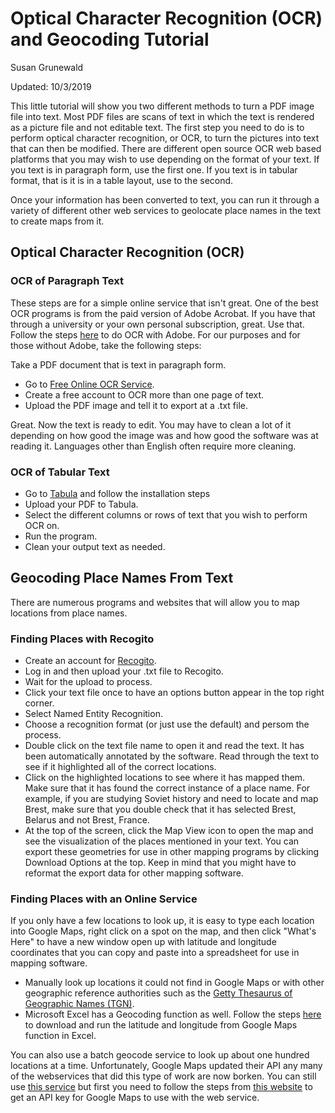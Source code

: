 # Optical Character Recognition (OCR) and Geocoding Tutorial
Susan Grunewald

Updated: 10/3/2019

This little tutorial will show you two different methods to turn a PDF image file into text. Most PDF files are scans of text in which the text is rendered as a picture file and not editable text. The first step you need to do is to perform optical character recognition, or OCR, to turn the pictures into text that can then be modified. There are different open source OCR web based platforms that you may wish to use depending on the format of your text. If you text is in paragraph form, use the first one. If you text is in tabular format, that is it is in a table layout, use to the second.

Once your information has been converted to text, you can run it through a variety of different other web services to geolocate place names in the text to create maps from it.

## Optical Character Recognition (OCR)

### OCR of Paragraph Text
These steps are for a simple online service that isn't great. One of the best OCR programs is from the paid version of Adobe Acrobat. If you have that through a university or your own personal subscription, great. Use that. Follow the steps [here](https://acrobat.adobe.com/us/en/acrobat/how-to/ocr-software-convert-pdf-to-text.html) to do OCR with Adobe. For our purposes and for those without Adobe, take the following steps:

Take a PDF document that is text in paragraph form.
 - Go to [Free Online OCR Service](https://www.onlineocr.net/).
 - Create a free account to OCR more than one page of text.
 - Upload the PDF image and tell it to export at a .txt file.

Great. Now the text is ready to edit. You may have to clean a lot of it depending on how good the image was and how good the software was at reading it. Languages other than English often require more cleaning.

### OCR of Tabular Text
 -  Go to [Tabula](https://tabula.technology/) and follow the installation steps
 -  Upload your PDF to Tabula.
 -  Select the different columns or rows of text that you wish to perform OCR on.
 -  Run the program.
 -  Clean your output text as needed.

## Geocoding Place Names From Text

There are numerous programs and websites that will allow you to map locations from place names.

### Finding Places with Recogito
 -  Create an account for [Recogito](https://recogito.pelagios.org/).
 -  Log in and then upload your .txt file to Recogito.
 -  Wait for the upload to process.
 -  Click your text file once to have an options button appear in the top right corner.
 -  Select Named Entity Recognition.
 -  Choose a recognition format (or just use the default) and persom the process.
 -  Double click on the text file name to open it and read the text. It has been automatically annotated by the software. Read through the text to see if it highlighted all of the correct locations.
 -  Click on the highlighted locations to see where it has mapped them. Make sure that it has found the correct instance of a place name. For example, if you are studying Soviet history and need to locate and map Brest, make sure that you double check that it has selected Brest, Belarus and not Brest, France.
 -  At the top of the screen, click the Map View icon to open the map and see the visualization of the places mentioned in your text. You can export these geometries for use in other mapping programs by clicking Download Options at the top. Keep in mind that you might have to reformat the export data for other mapping software.

### Finding Places with an Online Service
If you only have a few locations to look up, it is easy to type each location into Google Maps, right click on a spot on the map, and then click "What's Here" to have a new window open up with latitude and longitude coordinates that you can copy and paste into a spreadsheet for use in mapping software. 
 - Manually look up locations it could not find in Google Maps or with other geographic reference authorities such as the [Getty Thesaurus of Geographic Names (TGN)](http://www.getty.edu/vow/TGNFullDisplay?find=brest&place=&nation=&prev_page=1&english=Y&subjectid=7017021).
 - Microsoft Excel has a Geocoding function as well. Follow the steps [here](https://www.adventuresincre.com/auto-populate-latitude-longitude-excel/) to download and run the latitude and longitude from Google Maps function in Excel.

You can also use a batch geocode service to look up about one hundred locations at a time. Unfortunately, Google Maps updated their API any many of the webservices that did this type of work are now borken. You can still use [this service](https://www.gpsvisualizer.com/geocoder/) but first you need to follow the steps from [this website](https://developers.google.com/maps/documentation/javascript/get-api-key) to get an API key for Google Maps to use with the web service. 
